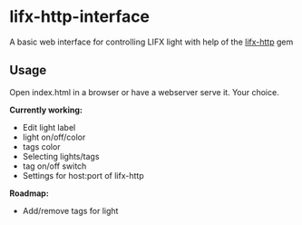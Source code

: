 lifx-http-interface
===================

A basic web interface for controlling LIFX light with help of the [lifx-http](https://github.com/chendo/lifx-http) gem


Usage
------------
Open index.html in a browser or have a webserver serve it. Your choice.


**Currently working:**
- Edit light label
- light on/off/color
- tags color
- Selecting lights/tags
- tag on/off switch
- Settings for host:port of lifx-http

**Roadmap:**
- Add/remove tags for light
